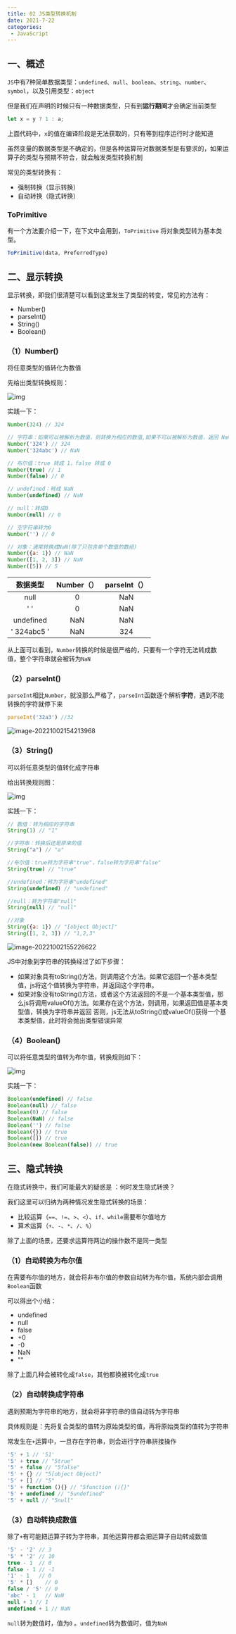 ```yaml
---
title: 02 JS类型转换机制
date: 2021-7-22
categories: 
 - JavaScript
---
```


## 一、概述

`JS`中有7种简单数据类型：`undefined`、`null`、`boolean`、`string`、`number`、`symbol`，以及引用类型：`object`

但是我们在声明的时候只有一种数据类型，只有到**运行期间**才会确定当前类型

```js
let x = y ? 1 : a;
```

上面代码中，`x`的值在编译阶段是无法获取的，只有等到程序运行时才能知道

虽然变量的数据类型是不确定的，但是各种运算符对数据类型是有要求的，如果运算子的类型与预期不符合，就会触发类型转换机制

常见的类型转换有：

- 强制转换（显示转换）
- 自动转换（隐式转换）

### ToPrimitive

有一个方法要介绍一下，在下文中会用到，`ToPrimitive`
将对象类型转为基本类型。

```js
ToPrimitive(data, PreferredType)
```

## 二、显示转换

显示转换，即我们很清楚可以看到这里发生了类型的转变，常见的方法有：

- Number()
- parseInt()
- String()
- Boolean()

### （1）Number()

将任意类型的值转化为数值

先给出类型转换规则：

![img](https://could-img.oss-cn-hangzhou.aliyuncs.com/202210021529121.png)

实践一下：

```js
Number(324) // 324

// 字符串：如果可以被解析为数值，则转换为相应的数值,如果不可以被解析为数值，返回 NaN
Number('324') // 324
Number('324abc') // NaN

// 布尔值：true 转成 1，false 转成 0
Number(true) // 1
Number(false) // 0

// undefined：转成 NaN
Number(undefined) // NaN

// null：转成0
Number(null) // 0

// 空字符串转为0
Number('') // 0

// 对象：通常转换成NaN(除了只包含单个数值的数组)
Number({a: 1}) // NaN
Number([1, 2, 3]) // NaN
Number([5]) // 5
```

|  数据类型   | Number（） | parseInt（） |
| :---------: | :--------: | :----------: |
|    null     |     0      |     NaN      |
|     ' '     |     0      |     NaN      |
|  undefined  |    NaN     |     NaN      |
| ' 324abc5 ' |    NaN     |     324      |

从上面可以看到，`Number`转换的时候是很严格的，只要有一个字符无法转成数值，整个字符串就会被转为`NaN`

### （2）parseInt()

`parseInt`相比`Number`，就没那么严格了，`parseInt`函数逐个解析**字符**，遇到不能转换的字符就停下来

```js
parseInt('32a3') //32
```

![image-20221002154213968](https://could-img.oss-cn-hangzhou.aliyuncs.com/202210021542952.png)

### （3）String()

可以将任意类型的值转化成字符串

给出转换规则图：

![img](https://could-img.oss-cn-hangzhou.aliyuncs.com/202210021549101.png)

实践一下：

```js
// 数值：转为相应的字符串
String(1) // "1"

//字符串：转换后还是原来的值
String("a") // "a"

//布尔值：true转为字符串"true"，false转为字符串"false"
String(true) // "true"

//undefined：转为字符串"undefined"
String(undefined) // "undefined"

//null：转为字符串"null"
String(null) // "null"

//对象
String({a: 1}) // "[object Object]"
String([1, 2, 3]) // "1,2,3"
```

![image-20221002155226622](https://could-img.oss-cn-hangzhou.aliyuncs.com/202210021552585.png)

JS中对象到字符串的转换经过了如下步骤：

- 如果对象具有toString()方法，则调用这个方法。如果它返回一个基本类型值，js将这个值转换为字符串，并返回这个字符串。
- 如果对象没有toString()方法，或者这个方法返回的不是一个基本类型值，那么js将调用valueOf()方法。如果存在这个方法，则调用，如果返回值是基本类型值，转换为字符串并返回 否则，js无法从toString()或valueOf()获得一个基本类型值，此时将会抛出类型错误异常

### （4）Boolean()

可以将任意类型的值转为布尔值，转换规则如下：

![img](https://could-img.oss-cn-hangzhou.aliyuncs.com/202210021552002.png)

实践一下：

```js
Boolean(undefined) // false
Boolean(null) // false
Boolean(0) // false
Boolean(NaN) // false
Boolean('') // false
Boolean({}) // true
Boolean([]) // true
Boolean(new Boolean(false)) // true
```

## 三、隐式转换

在隐式转换中，我们可能最大的疑惑是 ：何时发生隐式转换？

我们这里可以归纳为两种情况发生隐式转换的场景：

- 比较运算（`==`、`!=`、`>`、`<`）、`if`、`while`需要布尔值地方
- 算术运算（`+`、`-`、`*`、`/`、`%`）

除了上面的场景，还要求运算符两边的操作数不是同一类型

### （1）自动转换为布尔值

在需要布尔值的地方，就会将非布尔值的参数自动转为布尔值，系统内部会调用`Boolean`函数

可以得出个小结：

- undefined
- null
- false
- +0
- -0
- NaN
- ""

除了上面几种会被转化成`false`，其他都换被转化成`true`

### （2）自动转换成字符串

遇到预期为字符串的地方，就会将非字符串的值自动转为字符串

具体规则是：先将复合类型的值转为原始类型的值，再将原始类型的值转为字符串

常发生在`+`运算中，一旦存在字符串，则会进行字符串拼接操作

```js
'5' + 1 // '51'
'5' + true // "5true"
'5' + false // "5false"
'5' + {} // "5[object Object]"
'5' + [] // "5"
'5' + function (){} // "5function (){}"
'5' + undefined // "5undefined"
'5' + null // "5null"
```

### （3）自动转换成数值

除了`+`有可能把运算子转为字符串，其他运算符都会把运算子自动转成数值

```js
'5' - '2' // 3
'5' * '2' // 10
true - 1  // 0
false - 1 // -1
'1' - 1   // 0
'5' * []    // 0
false / '5' // 0
'abc' - 1   // NaN
null + 1 // 1
undefined + 1 // NaN
```

`null`转为数值时，值为`0` 。`undefined`转为数值时，值为`NaN`